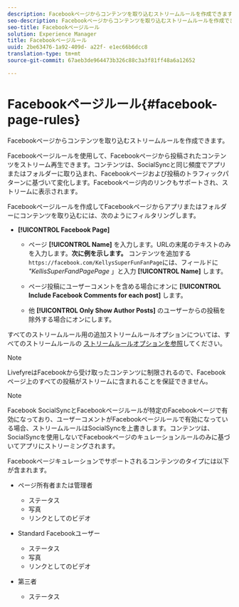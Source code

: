 ```yaml
---
description: Facebookページからコンテンツを取り込むストリームルールを作成できます。
seo-description: Facebookページからコンテンツを取り込むストリームルールを作成できます。
seo-title: Facebookページルール
solution: Experience Manager
title: Facebookページルール
uuid: 2be63476-1a92-409d- a22f- e1ec66b6dcc8
translation-type: tm+mt
source-git-commit: 67aeb3de964473b326c88c3a3f81ff48a6a12652

---
```



# Facebookページルール{#facebook-page-rules}

Facebookページからコンテンツを取り込むストリームルールを作成できます。

Facebookページルールを使用して、Facebookページから投稿されたコンテンツをストリーム再生できます。コンテンツは、SocialSyncと同じ頻度でアプリまたはフォルダーに取り込まれ、Facebookページおよび投稿のトラフィックパターンに基づいて変化します。Facebookページ内のリンクもサポートされ、ストリームに表示されます。

Facebookページルールを作成してFacebookページからアプリまたはフォルダーにコンテンツを取り込むには、次のようにフィルタリングします。

* **[!UICONTROL Facebook Page]**

   * ページ **[!UICONTROL Name]** を入力します。URLの末尾のテキストのみを入力します。**次に例を示します。** コンテンツを追加する `https://facebook.com/KellysSuperFunFanPage`には、フィールドに *"KellisSuperFandPagePage* 」と入力 **[!UICONTROL Name]** します。

   * ページ投稿にユーザーコメントを含める場合にオンに **[!UICONTROL Include Facebook Comments for each post]** します。
   * 他 **[!UICONTROL Only Show Author Posts]** のユーザーからの投稿を除外する場合にオンにします。

すべてのストリームルール用の追加ストリームルールオプションについては、すべてのストリームルールの [ストリームルールオプションを参照](../c-streams/c-stream-rule-options-for-all-stream-rules.md#c_stream_rule_options_for_all_stream_rules)してください。

>[!NOTE]
>
>LivefyreはFacebookから受け取ったコンテンツに制限されるので、Facebookページ上のすべての投稿がストリームに含まれることを保証できません。

>[!NOTE]
>
>Facebook SocialSyncとFacebookページルールが特定のFacebookページで有効になっており、ユーザーコメントがFacebookページルールで有効になっている場合、ストリームルールはSocialSyncを上書きします。コンテンツは、SocialSyncを使用しないでFacebookページのキュレーションルールのみに基づいてアプリにストリーミングされます。

Facebookページキュレーションでサポートされるコンテンツのタイプには以下が含まれます。

* ページ所有者または管理者

   * ステータス
   * 写真
   * リンクとしてのビデオ

* Standard Facebookユーザー

   * ステータス
   * 写真
   * リンクとしてのビデオ

* 第三者

   * ステータス

